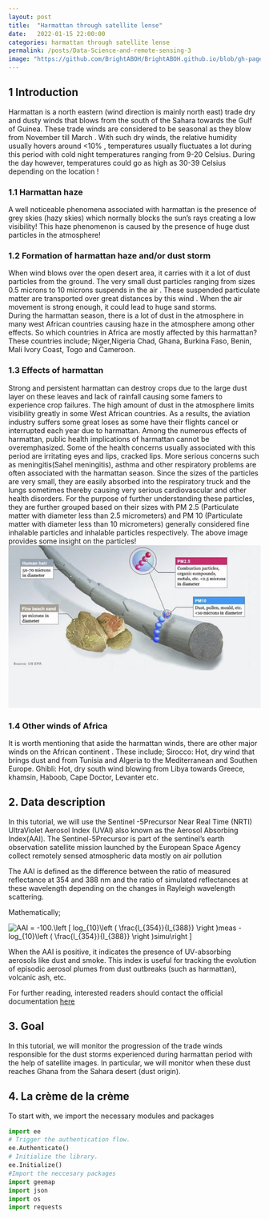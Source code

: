 ```yaml
---
layout: post
title:  "Harmattan through satellite lense"
date:   2022-01-15 22:00:00
categories: harmattan through satellite lense
permalink: /posts/Data-Science-and-remote-sensing-3
image: "https://github.com/BrightABOH/BrightABOH.github.io/blob/gh-pages/photos/aerosol1.png?raw=true"
---
```





## 1 Introduction 
Harmattan is  a north eastern (wind direction is mainly north east) trade dry and dusty winds that blows from the south of the Sahara towards the Gulf of Guinea.  These trade winds are considered to be seasonal as they blow from November till March . 
With such dry winds, the relative humidity usually hovers around <10% , temperatures usually fluctuates a lot during this period with cold night temperatures ranging from 9-20 Celsius. During the day however, temperatures could go as high as 30-39 Celsius depending on the location ! 

### 1.1 Harmattan haze
A well noticeable phenomena associated with harmattan is the presence of grey skies (hazy skies) which normally blocks the sun’s rays creating a  low visibility! This haze phenomenon is caused by the presence of huge dust particles  in the atmosphere!

### 1.2 Formation of harmattan haze and/or dust storm
When wind blows over the open desert area, it carries with it a lot of dust particles from the ground. The very small dust particles ranging from sizes 0.5 microns to 10 microns suspends in the air . These suspended particulate matter are transported over great distances by this wind . When the air movement is strong enough, it could lead to huge sand storms.  
During the harmattan season, there is a lot of dust in the atmosphere in many west African countries causing haze in the atmosphere among other effects. So which countries in Africa are mostly affected by this harmattan? These countries include; Niger,Nigeria Chad, Ghana, Burkina Faso, Benin, Mali Ivory Coast, Togo and Cameroon.
### 1.3 Effects of harmattan
Strong and  persistent harmattan can destroy crops due to the large dust layer on these leaves and lack of rainfall causing some famers to experience crop failures. 
The high amount of dust in the atmosphere limits visibility greatly in some West African countries. As a results, the aviation industry suffers some great loses as some have their flights  cancel or interrupted each year due to harmattan. 
Among the numerous effects of harmattan, public health implications of harmattan cannot be overemphasized. Some of the health concerns usually associated with this period are irritating eyes and lips, cracked lips. More serious concerns such as meningitis(Sahel meningitis), asthma and other respiratory problems are often associated with the harmattan season. Since the sizes of the particles are very small, they are easily absorbed into the respiratory truck and the lungs sometimes thereby causing very serious cardiovascular and other health disorders. For the purpose of further understanding these particles, they are further grouped based on their sizes with PM 2.5 (Particulate matter with diameter less than 2.5 micrometers) and PM 10 (Particulate matter with diameter less than 10 micrometers) generally considered fine inhalable particles and inhalable particles respectively. The above image provides some insight on the particles!
![Particle size](https://github.com/BrightABOH/BrightABOH.github.io/blob/gh-pages/photos/pm.jpeg?raw=true)


### 1.4 Other winds of Africa
It is worth mentioning that aside the harmattan winds, there are other major winds on the African continent . These include; Sirocco: Hot, dry wind that brings dust and from Tunisia and Algeria to the Mediterranean and Southen Europe. Ghibli: Hot, dry  south wind blowing from Libya towards Greece, khamsin, Haboob, Cape Doctor, Levanter etc.
           
## 2. Data description

In this tutorial, we will use the Sentinel -5Precursor Near Real Time (NRTI) UltraViolet Aerosol Index (UVAI) also known as the Aerosol Absorbing Index(AAI). The Sentinel-5Precursor is  part of the sentinel’s earth observation satellite mission launched by the European Space Agency collect remotely sensed atmospheric data mostly on air pollution

The AAI is defined as the difference between the ratio of measured reflectance at 354 and 388 nm and the ratio of simulated reflectances at these wavelength depending on the changes in Rayleigh wavelength scattering. 


Mathematically; 

<img src="https://latex.codecogs.com/svg.image?AAI&space;=&space;-100.\left&space;[&space;log_{10}\left&space;(&space;\frac{l_{354}}{l_{388}}&space;\right&space;)meas&space;-log_{10}\left&space;(&space;\frac{l_{354}}{l_{388}}&space;\right&space;)simu\right&space;]" title="AAI = -100.\left [ log_{10}\left ( \frac{l_{354}}{l_{388}} \right )meas -log_{10}\left ( \frac{l_{354}}{l_{388}} \right )simu\right ]" />

When the AAI is positive, it indicates the presence of UV-absorbing aerosols like dust and smoke. This index is useful for tracking the evolution of episodic aerosol plumes from dust outbreaks (such as harmattan), volcanic ash, etc.

For further reading, interested readers should contact the official documentation [here](https://developers.google.com/earth-engine/datasets/catalog/COPERNICUS_S5P_NRTI_L3_AER_AI) 
## 3. Goal
 In this tutorial, we will monitor the progression of the trade winds responsible for the dust storms experienced during  harmattan period with the help of  satellite images.  In particular, we will monitor when these dust reaches Ghana from the Sahara desert (dust origin).
## 4. La crème de la crème
To start with, we import the necessary modules and packages 
```python
import ee
# Trigger the authentication flow.
ee.Authenticate()
# Initialize the library.
ee.Initialize()
#Import the neccesary packages
import geemap
import json
import os
import requests
```


